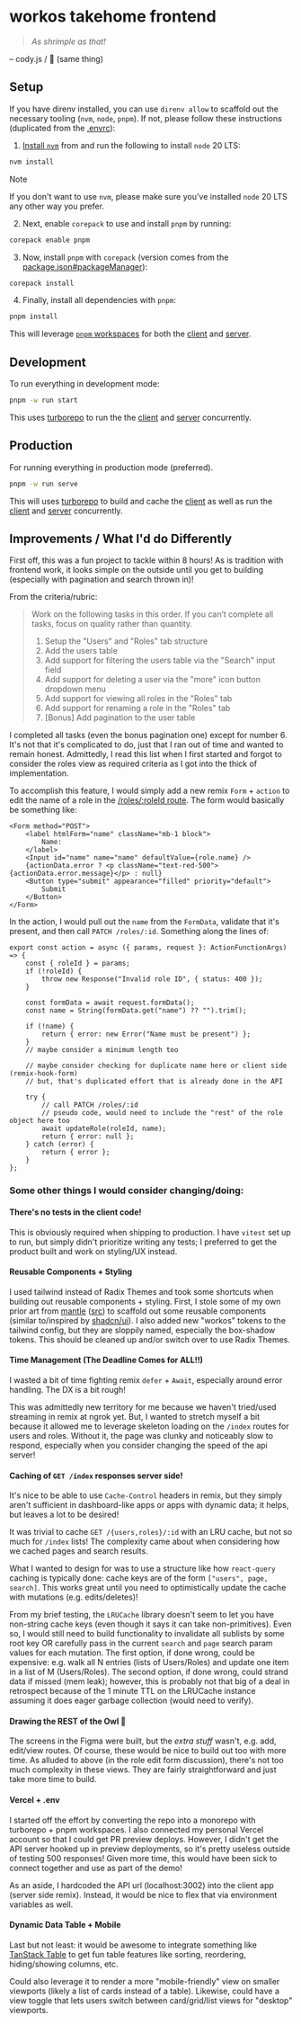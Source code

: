 # workos takehome frontend

> _As shrimple as that!_

– cody.js / 🦐 (same thing)

## Setup

If you have direnv installed, you can use `direnv allow` to scaffold out the necessary tooling (`nvm`, `node`, `pnpm`). If not, please follow these instructions (duplicated from the [.envrc](../.envrc)):

1. [Install `nvm`](https://github.com/nvm-sh/nvm?tab=readme-ov-file#installing-and-updating) from and run the following to install `node` 20 LTS:

```sh
nvm install
```

> [!NOTE]  
> If you don't want to use `nvm`, please make sure you've installed `node` 20 LTS any other way you prefer.

2. Next, enable `corepack` to use and install `pnpm` by running:

```sh
corepack enable pnpm
```

3. Now, install `pnpm` with `corepack` (version comes from the [package.json#packageManager](../package.json)):

```sh
corepack install
```

4. Finally, install all dependencies with `pnpm`:

```sh
pnpm install
```

This will leverage [`pnpm` workspaces](https://pnpm.io/workspaces) for both the [client](./) and [server](../server).

## Development

To run everything in development mode:

```sh
pnpm -w run start
```

This uses [turborepo](https://turbo.build/) to run the the [client](./) and [server](../server) concurrently.

## Production

For running everything in production mode (preferred).

```sh
pnpm -w run serve
```

This will uses [turborepo](https://turbo.build/) to build and cache the [client](./) as well as run the [client](./) and [server](../server) concurrently.

## Improvements / What I'd do Differently

First off, this was a fun project to tackle within 8 hours!
As is tradition with frontend work, it looks simple on the outside until you get to building (especially with pagination and search thrown in)!

From the criteria/rubric:

> Work on the following tasks in this order. If you can’t complete all tasks, focus on quality rather than quantity.
>
> 1. Setup the "Users" and "Roles" tab structure
> 2. Add the users table
> 3. Add support for filtering the users table via the "Search" input field
> 4. Add support for deleting a user via the "more" icon button dropdown menu
> 5. Add support for viewing all roles in the "Roles" tab
> 6. Add support for renaming a role in the "Roles" tab
> 7. [Bonus] Add pagination to the user table

I completed all tasks (even the bonus pagination one) except for number 6.
It's not that it's complicated to do, just that I ran out of time and wanted to remain honest.
Admittedly, I read this list when I first started and forgot to consider the roles view as required criteria as I got into the thick of implementation.

To accomplish this feature, I would simply add a new remix `Form` + `action` to edit the name of a role in the [/roles/:roleId route](./app/routes/roles_.$roleId.tsx).
The form would basically be something like:

```tsx
<Form method="POST">
	<label htmlForm="name" className="mb-1 block">
		Name:
	</label>
	<Input id="name" name="name" defaultValue={role.name} />
	{actionData.error ? <p className="text-red-500">{actionData.error.message}</p> : null}
	<Button type="submit" appearance="filled" priority="default">
		Submit
	</Button>
</Form>
```

In the action, I would pull out the `name` from the `FormData`, validate that it's present, and then call `PATCH /roles/:id`.
Something along the lines of:

```tsx
export const action = async ({ params, request }: ActionFunctionArgs) => {
	const { roleId } = params;
	if (!roleId) {
		throw new Response("Invalid role ID", { status: 400 });
	}

	const formData = await request.formData();
	const name = String(formData.get("name") ?? "").trim();

	if (!name) {
		return { error: new Error("Name must be present") };
	}
	// maybe consider a minimum length too

	// maybe consider checking for duplicate name here or client side (remix-hook-form)
	// but, that's duplicated effort that is already done in the API

	try {
		// call PATCH /roles/:id
		// pseudo code, would need to include the "rest" of the role object here too
		await updateRole(roleId, name);
		return { error: null };
	} catch (error) {
		return { error };
	}
};
```

### Some other things I would consider changing/doing:

#### There's no tests in the client code!

This is obviously required when shipping to production.
I have `vitest` set up to run, but simply didn't prioritize writing any tests; I preferred to get the product built and work on styling/UX instead.

#### Reusable Components + Styling

I used tailwind instead of Radix Themes and took some shortcuts when building out reusable components + styling.
First, I stole some of my own prior art from [mantle](https://mantle.ngrok.com/) ([src](https://github.com/ngrok-oss/mantle)) to scaffold out some reusable components (similar to/inspired by [shadcn/ui](https://ui.shadcn.com/)).
I also added new "workos" tokens to the tailwind config, but they are sloppily named, especially the box-shadow tokens.
This should be cleaned up and/or switch over to use Radix Themes.

#### Time Management (The Deadline Comes for ALL!!)

I wasted a bit of time fighting remix `defer` + `Await`, especially around error handling.
The DX is a bit rough!

This was admittedly new territory for me because we haven't tried/used streaming in remix at ngrok yet.
But, I wanted to stretch myself a bit because it allowed me to leverage skeleton loading on the `/index` routes for users and roles.
Without it, the page was clunky and noticeably slow to respond, especially when you consider changing the speed of the api server!

#### Caching of `GET /index` responses server side!

It's nice to be able to use `Cache-Control` headers in remix, but they simply aren't sufficient in dashboard-like apps or apps with dynamic data; it helps, but leaves a lot to be desired!

It was trivial to cache `GET /{users,roles}/:id` with an LRU cache, but not so much for `/index` lists!
The complexity came about when considering how we cached pages and search results.

What I wanted to design for was to use a structure like how `react-query` caching is typically done: cache keys are of the form `["users", page, search]`.
This works great until you need to optimistically update the cache with mutations (e.g. edits/deletes)!

From my brief testing, the `LRUCache` library doesn't seem to let you have non-string cache keys (even though it says it can take non-primitives).
Even so, I would still need to build functionality to invalidate all sublists by some root key OR carefully pass in the current `search` and `page` search param values for each mutation.
The first option, if done wrong, could be expensive: e.g. walk all N entries (lists of Users/Roles) and update one item in a list of M (Users/Roles).
The second option, if done wrong, could strand data if missed (mem leak); however, this is probably not that big of a deal in retrospect because of the 1 minute TTL on the LRUCache instance assuming it does eager garbage collection (would need to verify).

#### Drawing the REST of the Owl 🦉

The screens in the Figma were built, but the _extra stuff_ wasn't, e.g. add, edit/view routes.
Of course, these would be nice to build out too with more time.
As alluded to above (in the role edit form discussion), there's not too much complexity in these views.
They are fairly straightforward and just take more time to build.

#### Vercel + .env

I started off the effort by converting the repo into a monorepo with turborepo + pnpm workspaces.
I also connected my personal Vercel account so that I could get PR preview deploys.
However, I didn't get the API server hooked up in preview deployments, so it's pretty useless outside of testing 500 responses!
Given more time, this would have been sick to connect together and use as part of the demo!

As an aside, I hardcoded the API url (localhost:3002) into the client app (server side remix).
Instead, it would be nice to flex that via environment variables as well.

#### Dynamic Data Table + Mobile

Last but not least: it would be awesome to integrate something like [TanStack Table](https://tanstack.com/table/latest) to get fun table features like sorting, reordering, hiding/showing columns, etc.

Could also leverage it to render a more "mobile-friendly" view on smaller viewports (likely a list of cards instead of a table).
Likewise, could have a view toggle that lets users switch between card/grid/list views for "desktop" viewports.
